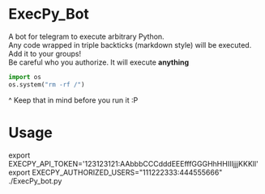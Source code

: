# ExecPy_Bot
A bot for telegram to execute arbitrary Python.  
Any code wrapped in triple backticks (markdown style) will be executed.
Add it to your groups!  
Be careful who you authorize. It will execute **anything**  
```py
import os
os.system("rm -rf /")
```
^ Keep that in mind before you run it :P

# Usage
export EXECPY_API_TOKEN='123123121:AAbbbCCCdddEEEfffGGGHhHHIIIjjjKKKll'
export EXECPY_AUTHORIZED_USERS="111222333:444555666"
./ExecPy_bot.py
